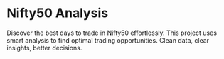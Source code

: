 # Nifty50 Analysis
Discover the best days to trade in Nifty50 effortlessly. This project uses smart analysis to find optimal trading opportunities. Clean data, clear insights, better decisions.
